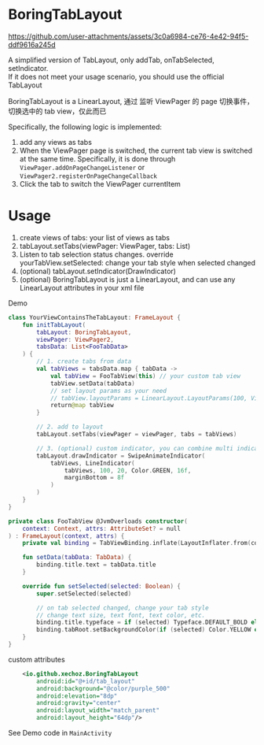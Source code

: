 # BoringTabLayout



https://github.com/user-attachments/assets/3c0a6984-ce76-4e42-94f5-ddf9616a245d


A simplified version of TabLayout, only addTab, onTabSelected, setIndicator.  
If it does not meet your usage scenario, you should use the official TabLayout

BoringTabLayout is a LinearLayout, 通过 监听 ViewPager 的 page 切换事件，切换选中的 tab view，仅此而已

Specifically, the following logic is implemented:
1. add any views as tabs
2. When the ViewPager page is switched, the current tab view is switched at the same time. Specifically, it is done through `ViewPager.addOnPageChangeListener` or `ViewPager2.registerOnPageChangeCallback`
3. Click the tab to switch the ViewPager currentItem

# Usage


1. create views of tabs: your list of views as tabs
2. tabLayout.setTabs(viewPager: ViewPager, tabs: List<View>)
3. Listen to tab selection status changes. override yourTabView.setSelected: change your tab style when selected changed
4. (optional) tabLayout.setIndicator(DrawIndicator)
5. (optional) BoringTabLayout is just a LinearLayout, and can use any LinearLayout attributes in your xml file

Demo

```kotlin
class YourViewContainsTheTabLayout: FrameLayout {
    fun initTabLayout(
        tabLayout: BoringTabLayout,
        viewPager: ViewPager2,
        tabsData: List<FooTabData>
    ) {
        // 1. create tabs from data
        val tabViews = tabsData.map { tabData ->
            val tabView = FooTabView(this) // your custom tab view
            tabView.setData(tabData)
            // set layout params as your need
            // tabView.layoutParams = LinearLayout.LayoutParams(100, ViewGroup.LayoutParams.WRAP_CONTENT)
            return@map tabView
        }

        // 2. add to layout
        tabLayout.setTabs(viewPager = viewPager, tabs = tabViews)

        // 3. (optional) custom indicator, you can combine multi indicators 
        tabLayout.drawIndicator = SwipeAnimateIndicator(
            tabViews, LineIndicator(
                tabViews, 100, 20, Color.GREEN, 16f,
                marginBottom = 8f
            )
        )
    }
}

private class FooTabView @JvmOverloads constructor(
    context: Context, attrs: AttributeSet? = null
) : FrameLayout(context, attrs) {
    private val binding = TabViewBinding.inflate(LayoutInflater.from(context), this, true)

    fun setData(tabData: TabData) {
        binding.title.text = tabData.title
    }

    override fun setSelected(selected: Boolean) {
        super.setSelected(selected)

        // on tab selected changed, change your tab style
        // change text size, text font, text color, etc.
        binding.title.typeface = if (selected) Typeface.DEFAULT_BOLD else Typeface.DEFAULT
        binding.tabRoot.setBackgroundColor(if (selected) Color.YELLOW else Color.WHITE)
    }
}
```

custom attributes
```xml
    <io.github.xechoz.BoringTabLayout
        android:id="@+id/tab_layout"
        android:background="@color/purple_500"
        android:elevation="8dp"
        android:gravity="center"
        android:layout_width="match_parent"
        android:layout_height="64dp"/>

```

See Demo code in `MainActivity`



